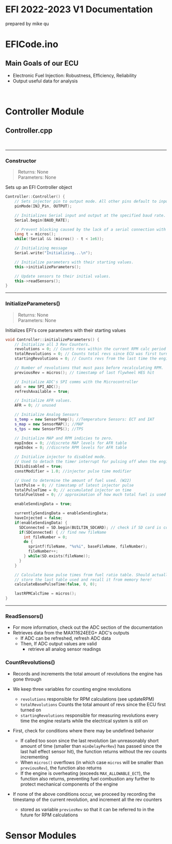 # EFI 2022-2023 V1 Documentation

prepared by mike qu

# EFICode.ino

## Main Goals of our ECU
* Electronic Fuel Injection: Robustness, Efficiency, Reliability
* Output useful data for analysis
<br>




# Controller Module 


## Controller.cpp
<br>

***

### Constructor

>Returns: None\
>Parameters: None

Sets up an EFI Controller object 

```c++
Controller::Controller() {
    // Sets injector pin to output mode. All other pins default to input mode.
    pinMode(INJ_Pin, OUTPUT);

    // Initializes Serial input and output at the specified baud rate.
    Serial.begin(BAUD_RATE);

    // Prevent blocking caused by the lack of a serial connection with a laptop (fixed W22)
    long t = micros();
    while(!Serial && (micros() - t < 1e6));

    // Initializing message
    Serial.write("Initializing...\n");

    // Initialize parameters with their starting values.
    this->initializeParameters();

    // Update sensors to their initial values.
    this->readSensors();
}
```

***

### InitializeParameters()
>Returns: None\
>Parameters: None

Initializes EFI's core parameters with their starting values

```c++
void Controller::initializeParameters() {
    // Initialize all 3 Rev Counters.
    revolutions = 0; // Counts revs within the current RPM calc period
    totalRevolutions = 0; // Counts total revs since ECU was first turned on
    startingRevolutions = 0; // Counts revs from the last time the engine was running

    // Number of revolutions that must pass before recalculating RPM.
    previousRev = micros(); // timestamp of last flywheel HES hit

    // Initialize ADC's SPI comms with the Microcontroller
    adc = new SPI_ADC();
    refreshAvailable = true;

    // Initialize AFR values.
    AFR = 0; // unused

    // Initialize Analog Sensors
    s_temp = new SensorTemp(); //Temperature Sensors: ECT and IAT
    s_map = new SensorMAP(); //MAP
    s_tps = new SensorTPS(); //TPS

    // Initialize MAP and RPM indicies to zero.
    mapIndex = 0; //discrete MAP levels for AFR table
    rpmIndex = 0; //discrete RPM levels for AFR table

    // Initialize injector to disabled mode.
    // Used to detach the timer interrupt for pulsing off when the engine is not running.
    INJisDisabled = true;
    constModifier = 1.0; //injector pulse time modifier

    // Used to determine the amount of fuel used. (W22)
    lastPulse = 0; // timestamp of latest injector pulse
    totalPulseTime = 0; // accumulated injector on time
    totalFuelUsed = 0; // approximation of how much total fuel is used

    enableSendingData = true;

    currentlySendingData = enableSendingData;
    haveInjected = false;
    if(enableSendingData) {
      SDConnected = SD.begin(BUILTIN_SDCARD); // check if SD card is connected
      if(SDConnected) { // find new fileName
        int fileNumber = 0;
        do {
          sprintf(fileName, "%s%i", baseFileName, fileNumber);
          fileNumber++;
        } while(SD.exists(fileName));
      }
    }

    // Calculate base pulse times from fuel ratio table. Should actually
    // store the last table used and recall it from memory here!
    calculateBasePulseTime(false, 0, 0);

    lastRPMCalcTime = micros();
}
```
***

### ReadSensors()
* For more information, check out the ADC section of the documentation
* Retrieves data from the MAX11624EEG+ ADC's outputs
    * If ADC can be refreshed, refresh ADC data
    * Then, If ADC output values are valid
        * retrieve all analog sensor readings

### CountRevolutions()


* Records and increments the total amount of revolutions the engine has gone through
* We keep three variables for counting engine revolutions
    * `revolutions` responsible for RPM calculations (see updateRPM)
    * `totalRevolutions` Counts the total amount of revs since the ECU first turned on
    * `startingRevolutions` responsible for measuring revolutions every time the engine restarts while the electrical system is still on            
* First, check for conditions where there may be undefined behavior
    * If called too soon since the last revolution (an unreasonably short amount of time (smaller than `minDelayPerRev`) has passed since the last hall effect sensor hit), the function returns without the rev counts incrementing
    * When `micros()` overflows (in which case `micros` will be smaller than `previousRev`), the function also returns
    * If the engine is overheating (exceeds `MAX_ALLOWABLE_ECT`), the function also returns, preventing fuel combustion any further to protect mechanical components of the engine

* If none of the above conditions occur, we proceed by recording the timestamp of the current revolution, and increment all the rev counters
    * stored as variable `previosRev` so that it can be referred to in the future for RPM calculations




# Sensor Modules

## 